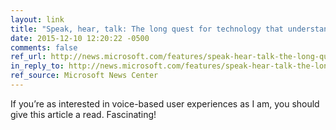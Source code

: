 ```yaml
---
layout: link
title: "Speak, hear, talk: The long quest for technology that understands speech as well as a human"
date: 2015-12-10 12:20:22 -0500
comments: false
ref_url: http://news.microsoft.com/features/speak-hear-talk-the-long-quest-for-technology-that-understands-speech-as-well-as-a-human/
in_reply_to: http://news.microsoft.com/features/speak-hear-talk-the-long-quest-for-technology-that-understands-speech-as-well-as-a-human/
ref_source: Microsoft News Center
---
```


If you’re as interested in voice-based user experiences as I am, you should give this article a read. Fascinating!
